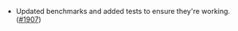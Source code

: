 - Updated benchmarks and added tests to ensure they're working.
  ([\#1907](https://github.com/anoma/namada/pull/1907))